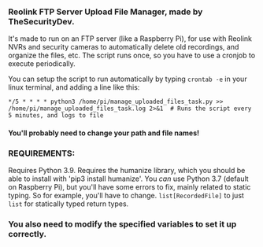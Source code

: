 ### Reolink FTP Server Upload File Manager, made by TheSecurityDev.

It's made to run on an FTP server (like a Raspberry Pi), for use with Reolink NVRs and security cameras to automatically delete old recordings, and organize the files, etc.
The script runs once, so you have to use a cronjob to execute periodically.

You can setup the script to run automatically by typing `crontab -e` in your linux terminal, and adding a line like this:
  
  `*/5 * * * * python3 /home/pi/manage_uploaded_files_task.py >> /home/pi/manage_uploaded_files_task.log 2>&1  # Runs the script every 5 minutes, and logs to file`
  #### You'll probably need to change your path and file names!

### REQUIREMENTS:
  Requires Python 3.9. Requires the humanize library, which you should be able to install with 'pip3 install humanize'.
    You _can_ use Python 3.7 (default on Raspberry Pi), but you'll have some errors to fix, mainly related to static typing.
    So for example, you'll have to change. `list[RecordedFile]` to just `list` for statically typed return types.

### You also need to modify the specified variables to set it up correctly.
